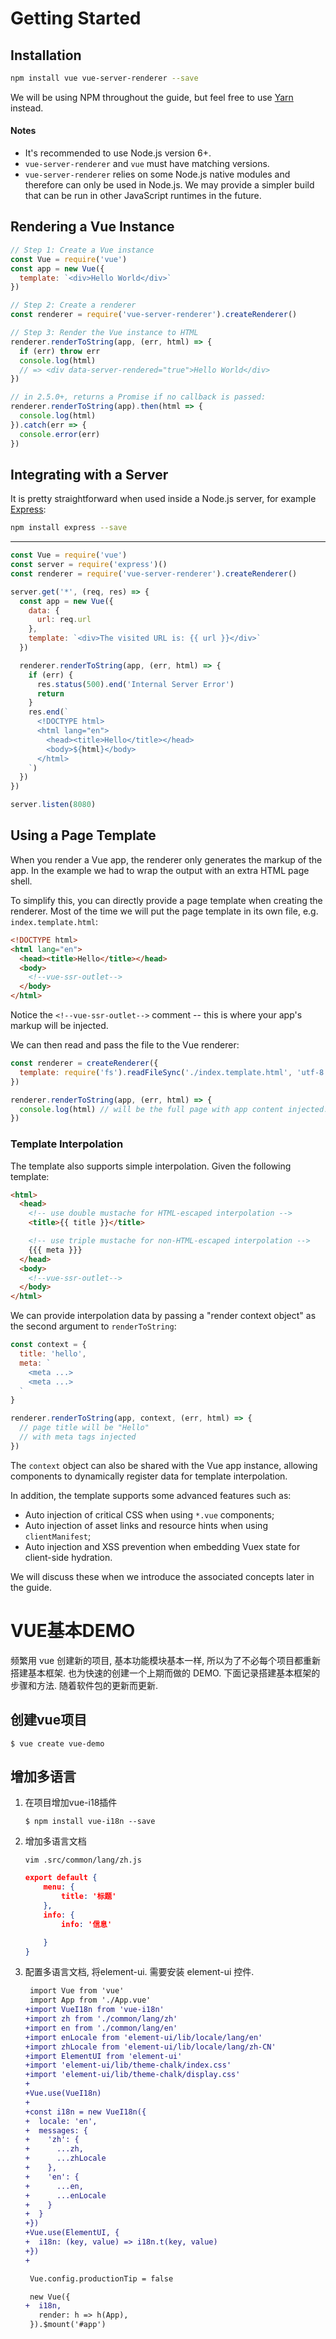 # Getting Started

## Installation

``` bash
npm install vue vue-server-renderer --save
```

We will be using NPM throughout the guide, but feel free to use [Yarn](https://yarnpkg.com/en/) instead.

#### Notes

- It's recommended to use Node.js version 6+.
- `vue-server-renderer` and `vue` must have matching versions.
- `vue-server-renderer` relies on some Node.js native modules and therefore can only be used in Node.js. We may provide a simpler build that can be run in other JavaScript runtimes in the future.

## Rendering a Vue Instance

``` js
// Step 1: Create a Vue instance
const Vue = require('vue')
const app = new Vue({
  template: `<div>Hello World</div>`
})

// Step 2: Create a renderer
const renderer = require('vue-server-renderer').createRenderer()

// Step 3: Render the Vue instance to HTML
renderer.renderToString(app, (err, html) => {
  if (err) throw err
  console.log(html)
  // => <div data-server-rendered="true">Hello World</div>
})

// in 2.5.0+, returns a Promise if no callback is passed:
renderer.renderToString(app).then(html => {
  console.log(html)
}).catch(err => {
  console.error(err)
})
```

## Integrating with a Server

It is pretty straightforward when used inside a Node.js server, for example [Express](https://expressjs.com/):

``` bash
npm install express --save
```
---
``` js
const Vue = require('vue')
const server = require('express')()
const renderer = require('vue-server-renderer').createRenderer()

server.get('*', (req, res) => {
  const app = new Vue({
    data: {
      url: req.url
    },
    template: `<div>The visited URL is: {{ url }}</div>`
  })

  renderer.renderToString(app, (err, html) => {
    if (err) {
      res.status(500).end('Internal Server Error')
      return
    }
    res.end(`
      <!DOCTYPE html>
      <html lang="en">
        <head><title>Hello</title></head>
        <body>${html}</body>
      </html>
    `)
  })
})

server.listen(8080)
```

## Using a Page Template

When you render a Vue app, the renderer only generates the markup of the app. In the example we had to wrap the output with an extra HTML page shell.

To simplify this, you can directly provide a page template when creating the renderer. Most of the time we will put the page template in its own file, e.g. `index.template.html`:

``` html
<!DOCTYPE html>
<html lang="en">
  <head><title>Hello</title></head>
  <body>
    <!--vue-ssr-outlet-->
  </body>
</html>
```

Notice the `<!--vue-ssr-outlet-->` comment -- this is where your app's markup will be injected.

We can then read and pass the file to the Vue renderer:

``` js
const renderer = createRenderer({
  template: require('fs').readFileSync('./index.template.html', 'utf-8')
})

renderer.renderToString(app, (err, html) => {
  console.log(html) // will be the full page with app content injected.
})
```

### Template Interpolation

The template also supports simple interpolation. Given the following template:

``` html
<html>
  <head>
    <!-- use double mustache for HTML-escaped interpolation -->
    <title>{{ title }}</title>

    <!-- use triple mustache for non-HTML-escaped interpolation -->
    {{{ meta }}}
  </head>
  <body>
    <!--vue-ssr-outlet-->
  </body>
</html>
```

We can provide interpolation data by passing a "render context object" as the second argument to `renderToString`:

``` js
const context = {
  title: 'hello',
  meta: `
    <meta ...>
    <meta ...>
  `
}

renderer.renderToString(app, context, (err, html) => {
  // page title will be "Hello"
  // with meta tags injected
})
```

The `context` object can also be shared with the Vue app instance, allowing components to dynamically register data for template interpolation.

In addition, the template supports some advanced features such as:

- Auto injection of critical CSS when using `*.vue` components;
- Auto injection of asset links and resource hints when using `clientManifest`;
- Auto injection and XSS prevention when embedding Vuex state for client-side hydration.

We will discuss these when we introduce the associated concepts later in the guide.







# VUE基本DEMO

频繁用 vue 创建新的项目, 基本功能模块基本一样, 所以为了不必每个项目都重新搭建基本框架. 也为快速的创建一个上期而做的 DEMO. 下面记录搭建基本框架的步骤和方法. 随着软件包的更新而更新.



## 创建vue项目



```vue
$ vue create vue-demo
```













## 增加多语言

1. 在项目增加vue-i18插件

   ```
   $ npm install vue-i18n --save
   ```

   

2. 增加多语言文档

   ```
   vim .src/common/lang/zh.js
   ```

   ```json
   export default {
       menu: {
           title: '标题'
       },
       info: {
           info: '信息'
   
       }
   }
   ```

   

3. 配置多语言文档, 将element-ui. 需要安装 element-ui 控件.

   ```diff
    import Vue from 'vue'
    import App from './App.vue'
   +import VueI18n from 'vue-i18n'
   +import zh from './common/lang/zh'
   +import en from './common/lang/en'
   +import enLocale from 'element-ui/lib/locale/lang/en'
   +import zhLocale from 'element-ui/lib/locale/lang/zh-CN'
   +import ElementUI from 'element-ui'
   +import 'element-ui/lib/theme-chalk/index.css'
   +import 'element-ui/lib/theme-chalk/display.css'
   +
   +Vue.use(VueI18n)
   +
   +const i18n = new VueI18n({
   +  locale: 'en',
   +  messages: {
   +    'zh': {
   +      ...zh,
   +      ...zhLocale
   +    },
   +    'en': {
   +      ...en,
   +      ...enLocale
   +    }
   +  }
   +})
   +Vue.use(ElementUI, {
   +  i18n: (key, value) => i18n.t(key, value)
   +})
   +
   
    Vue.config.productionTip = false
   
    new Vue({
   +  i18n,
      render: h => h(App),
    }).$mount('#app')
   ```